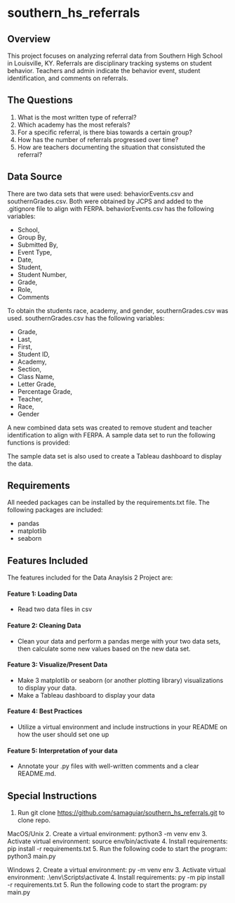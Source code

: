 # southern_hs_referrals

## Overview ##
This project focuses on analyzing referral data from Southern High School in Louisville, KY. Referrals are disciplinary tracking systems on student behavior. Teachers and admin indicate the behavior event, student identification, and comments on referrals.

## The Questions ##
1) What is the most written type of referral? 
2) Which academy has the most referals? 
3) For a specific referral, is there bias towards a certain group?
4) How has the number of referrals progressed over time?
5) How are teachers documenting the situation that consistuted the referral?

## Data Source ##
There are two data sets that were used: behaviorEvents.csv and southernGrades.csv. Both were obtained by JCPS and added to the .gitignore file to align with FERPA. behaviorEvents.csv has the following variables: 
- School,
- Group By,
- Submitted By,
- Event Type,
- Date,
- Student,
- Student Number,
- Grade,
- Role,
- Comments

To obtain the students race, academy, and gender, southernGrades.csv was used. southernGrades.csv has the following variables:
- Grade,
- Last,
- First,
- Student ID,
- Academy,
- Section,
- Class Name,
- Letter Grade,
- Percentage Grade,
- Teacher,
- Race,
- Gender

A new combined data sets was created to remove student and teacher identification to align with FERPA. A sample data set to run the following functions is provided:

The sample data set is also used to create a Tableau dashboard to display the data.

## Requirements ##
All needed packages can be installed by the requirements.txt file. The following packages are included: 
- pandas
- matplotlib
- seaborn

## Features Included ##

The features included for the Data Anaylsis 2 Project are: 

#### Feature 1: Loading Data ####
- Read two data files in csv

#### Feature 2: Cleaning Data ####
- Clean your data and perform a pandas merge with your two data sets, then calculate some new values based on the new data set.  

#### Feature 3: Visualize/Present Data ####
- Make 3 matplotlib or seaborn (or another plotting library) visualizations to display your data.
- Make a Tableau dashboard to display your data

#### Feature 4: Best Practices ####
- Utilize a virtual environment and include instructions in your README on how the user should set one up

#### Feature 5: Interpretation of your data ####
- Annotate your .py files with well-written comments and a clear README.md.

## Special Instructions ##
1. Run git clone https://github.com/samaguiar/southern_hs_referrals.git to clone repo.

MacOS/Unix
2. Create a virtual environment: python3 -m venv env
3. Activate virtual environment: source env/bin/activate
4. Install requirements: pip install -r requirements.txt
5. Run the following code to start the program: python3 main.py

Windows
2. Create a virtual environment: py -m venv env
3. Activate virtual environment: .\env\Scripts\activate
4. Install requirements: py -m pip install -r requirements.txt
5. Run the following code to start the program: py main.py


